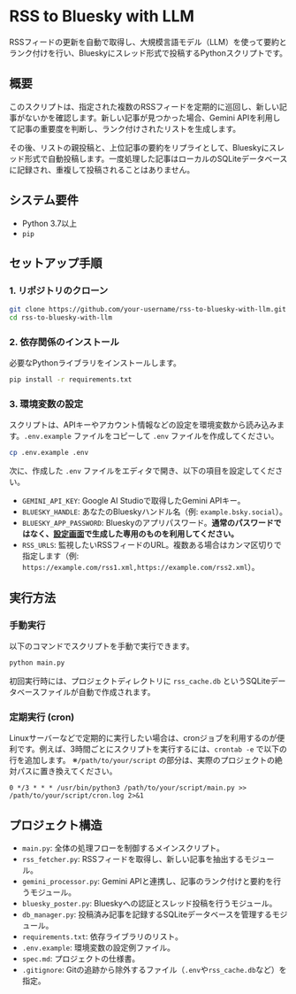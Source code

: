 # RSS to Bluesky with LLM

RSSフィードの更新を自動で取得し、大規模言語モデル（LLM）を使って要約とランク付けを行い、Blueskyにスレッド形式で投稿するPythonスクリプトです。

## 概要

このスクリプトは、指定された複数のRSSフィードを定期的に巡回し、新しい記事がないかを確認します。新しい記事が見つかった場合、Gemini APIを利用して記事の重要度を判断し、ランク付けされたリストを生成します。

その後、リストの親投稿と、上位記事の要約をリプライとして、Blueskyにスレッド形式で自動投稿します。一度処理した記事はローカルのSQLiteデータベースに記録され、重複して投稿されることはありません。

## システム要件

- Python 3.7以上
- `pip`

## セットアップ手順

### 1. リポジトリのクローン

```bash
git clone https://github.com/your-username/rss-to-bluesky-with-llm.git
cd rss-to-bluesky-with-llm
```

### 2. 依存関係のインストール

必要なPythonライブラリをインストールします。

```bash
pip install -r requirements.txt
```

### 3. 環境変数の設定

スクリプトは、APIキーやアカウント情報などの設定を環境変数から読み込みます。`.env.example` ファイルをコピーして `.env` ファイルを作成してください。

```bash
cp .env.example .env
```

次に、作成した `.env` ファイルをエディタで開き、以下の項目を設定してください。

- `GEMINI_API_KEY`: Google AI Studioで取得したGemini APIキー。
- `BLUESKY_HANDLE`: あなたのBlueskyハンドル名（例: `example.bsky.social`）。
- `BLUESKY_APP_PASSWORD`: Blueskyのアプリパスワード。**通常のパスワードではなく、[設定画面](https://bsky.app/settings/app-passwords)で生成した専用のものを利用してください。**
- `RSS_URLS`: 監視したいRSSフィードのURL。複数ある場合はカンマ区切りで指定します（例: `https://example.com/rss1.xml,https://example.com/rss2.xml`）。

## 実行方法

### 手動実行

以下のコマンドでスクリプトを手動で実行できます。

```bash
python main.py
```

初回実行時には、プロジェクトディレクトリに `rss_cache.db` というSQLiteデータベースファイルが自動で作成されます。

### 定期実行 (cron)

Linuxサーバーなどで定期的に実行したい場合は、cronジョブを利用するのが便利です。例えば、3時間ごとにスクリプトを実行するには、`crontab -e` で以下の行を追加します。
※`/path/to/your/script` の部分は、実際のプロジェクトの絶対パスに置き換えてください。

```crontab
0 */3 * * * /usr/bin/python3 /path/to/your/script/main.py >> /path/to/your/script/cron.log 2>&1
```

## プロジェクト構造

- `main.py`: 全体の処理フローを制御するメインスクリプト。
- `rss_fetcher.py`: RSSフィードを取得し、新しい記事を抽出するモジュール。
- `gemini_processor.py`: Gemini APIと連携し、記事のランク付けと要約を行うモジュール。
- `bluesky_poster.py`: Blueskyへの認証とスレッド投稿を行うモジュール。
- `db_manager.py`: 投稿済み記事を記録するSQLiteデータベースを管理するモジュール。
- `requirements.txt`: 依存ライブラリのリスト。
- `.env.example`: 環境変数の設定例ファイル。
- `spec.md`: プロジェクトの仕様書。
- `.gitignore`: Gitの追跡から除外するファイル（`.env`や`rss_cache.db`など）を指定。